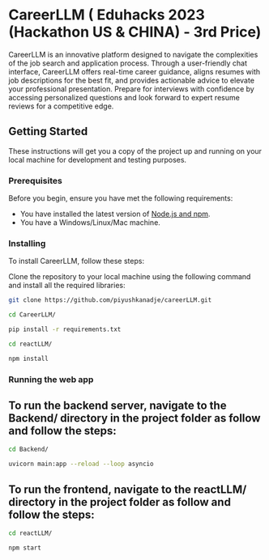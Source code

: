 # CareerLLM ( Eduhacks 2023 (Hackathon US & CHINA) - 3rd Price)

CareerLLM is an innovative platform designed to navigate the complexities of the job search and application process. Through a user-friendly chat interface, CareerLLM offers real-time career guidance, aligns resumes with job descriptions for the best fit, and provides actionable advice to elevate your professional presentation. Prepare for interviews with confidence by accessing personalized questions and look forward to expert resume reviews for a competitive edge.

## Getting Started

These instructions will get you a copy of the project up and running on your local machine for development and testing purposes.

### Prerequisites

Before you begin, ensure you have met the following requirements:
* You have installed the latest version of [Node.js and npm](https://nodejs.org/en/download/).
* You have a Windows/Linux/Mac machine.

### Installing

To install CareerLLM, follow these steps:

Clone the repository to your local machine using the following command and install all the required libraries:

```bash
git clone https://github.com/piyushkanadje/careerLLM.git

cd CareerLLM/

pip install -r requirements.txt

cd reactLLM/

npm install
```

### Running the web app

## To run the backend server, navigate to the Backend/ directory in the project folder as follow and follow the steps:

```bash
cd Backend/

uvicorn main:app --reload --loop asyncio
```

## To run the frontend, navigate to the reactLLM/ directory in the project folder as follow and follow the steps:

```bash
cd reactLLM/

npm start
```




